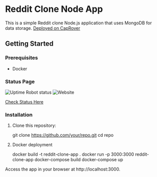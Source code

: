 # Reddit Clone Node App

This is a simple Reddit clone Node.js application that uses MongoDB for data storage. [Deployed on CapRover](https://reddit-clone.devops.berrybakedoatmeal.com/)

## Getting Started

### Prerequisites
- Docker

### Status Page
![Uptime Robot status](https://img.shields.io/uptimerobot/status/m795416254-0db1cb9d239b1b030774bef4) ![Website](https://img.shields.io/website?url=https%3A%2F%2Freddit-clone.devops.berrybakedoatmeal.com)


[Check Status Here](https://stats.uptimerobot.com/DD69Afj3Nm)

### Installation

1. Clone this repository:

   git clone https://github.com/your/repo.git
   cd repo

2. Docker deployment

   docker build -t reddit-clone-app .
   docker run -p 3000:3000 reddit-clone-app
   docker-compose build
   docker-compose up

Access the app in your browser at http://localhost:3000.